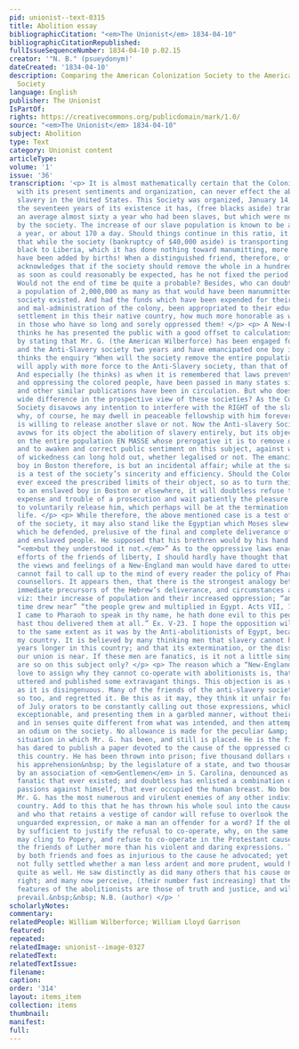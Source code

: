 ```yaml
---
pid: unionist--text-0315
title: Abolition essay
bibliographicCitation: "<em>The Unionist</em> 1834-04-10"
bibliographicCitationRepublished: 
fullIssueSequenceNumber: 1834-04-10 p.02.15
creator: '"N. B." (psueydonym)'
dateCreated: '1834-04-10'
description: Comparing the American Colonization Society to the American Anti-Slavery
  Society
language: English
publisher: The Unionist
IsPartOf: 
rights: https://creativecommons.org/publicdomain/mark/1.0/
source: "<em>The Unionist</em> 1834-04-10"
subject: Abolition
type: Text
category: Unionist content
articleType: 
volume: '1'
issue: '36'
transcription: '<p> It is almost mathematically certain that the Colonization Society
  with its present sentiments and organization, can never effect the abolition of
  slavery in the United States. This Society was organized, January 14, 1817. During
  the seventeen years of its existence it has, (free blacks aside) transported on
  an average almost sixty a year who had been slaves, but which were not emancipated
  by the society. The increase of our slave population is known to be about 60 thousand
  a year, or about 170 a day. Should things continue in this ratio, it may be seen,
  that while the society (bankruptcy of $40,000 aside) is transporting one emancipated
  black to Liberia, which it has done nothing toward manumitting, more than a thousand
  have been added by births! When a distinguished friend, therefore, of the society
  acknowledges that if the society should remove the whole in a hundred years it is
  as soon as could reasonably be expected, has he not fixed the period quite too soon?
  Would not the end of time be quite a probable? Besides, who can doubt that from
  a population of 2,000,000 as many as that would have been manumnitted had no such
  society existed. And had the funds which have been expended for their outfit, transportation,
  and mal-administration of the colony, been appropriated to their education and comfortable
  settlement in this their native country, how much more honorable as well as righteous
  in those who have so long and sorely oppressed them! </p> <p> A New-England citizen
  thinks he has presented the public with a good offset to calculations like the above,
  by stating that Mr. G. (the American Wilberforce) has been engaged for several years,
  and the Anti-Slavery society two years and have emancipated one boy in Boston. And
  thinks the enquiry "When will the society remove the entire population of our country?”
  will apply with more force to the Anti-Slavery society, than that of the Colonization.
  And especially (he thinks) as when it is remembered that laws preventing emancipation
  and oppressing the colored people, have been passed in many states since the Liberator
  and other similar publications have been in circulation. But who does not see a
  wide difference in the prospective view of these societies? As the Colonization
  Society disavows any intention to interfere with the RIGHT of the slave holder,
  why, of course, he may dwell in peaceable fellowship with him forever, whether he
  is willing to release another slave or not. Now the Anti-slavery Society not only
  avows for its object the abolition of slavery entirely, but its object is to act
  on the entire population EN MASSE whose prerogative it is to remove oppressive laws,
  and to awaken and correct public sentiment on this subject, against which no system
  of wickedness can long hold out, whether legalised or not. The emancipation of the
  boy in Boston therefore, is but an incidental affair; while at the same time it
  is a test of the society’s sincerity and efficiency. Should the Colonization Society
  ever exceed the prescribed limits of their object, so as to turn their attention
  to an enslaved boy in Boston or elsewhere, it will doubtless refuse to incur the
  expense and trouble of a prosecution and wait patiently the pleasure of his holder
  to voluntarily release him, which perhaps will be at the termination of the slave’s
  life. </p> <p> While therefore, the above mentioned case is a test of the vigor
  of the society, it may also stand like the Egyptian which Moses slew and the Hebrew
  which he defended, prelusive of the final and complete deliverance of that unhappy
  and enslaved people. He supposed that his brethren would by his hand deliver them;
  “<em>but they understood it not.</em>” As to the oppressive laws enacted since the
  efforts of the friends of liberty, I should hardly have thought that a man with
  the views and feelings of a New-England man would have dared to utter them, as it
  cannot fail to call up to the mind of every reader the policy of Pharaoh and his
  counsellors. It appears then, that there is the strongest analogy between the two
  immediate precursors of the Hebrew’s deliverance, and circumstances among ourselves,
  viz: their increase of population and their increased oppression; “and when the
  time drew near” “the people grew and multiplied in Egypt. Acts VII, 17. “For since
  I came to Pharaoh to speak in thy name, he hath done evil to this people; neither
  hast thou delivered them at all.” Ex. V-23. I hope the opposition will not be carried
  to the same extent as it was by the Anti-abolitionists of Egypt, because I love
  my country. It is believed by many thinking men that slavery cannot hold out thirty
  years longer in this country; and that its extermination, or the dissolution of
  our union is near. If these men are fanatics, is it not a little singular that they
  are so on this subject only? </p> <p> The reason which a “New-England man” and others
  love to assign why they cannot co-operate with abolitionists is, that Mr. G. has
  uttered and published some extravagant things. This objection is as unsatisfactory
  as it is disingenuous. Many of the friends of the anti-slavery society have thought
  so too, and regretted it. Be this as it may, they think it unfair for the fourth
  of July orators to be constantly calling out those expressions, which they deem
  exceptionable, and presenting them in a garbled manner, without their qualifications,
  and in senses quite different from what was intended, and then attempting to fix
  an odium on the society. No allowance is made for the peculiar &amp; extraordinary
  situation in which Mr. G. has been, and still is placed. He is the first man who
  has dared to publish a paper devoted to the cause of the oppressed colored man of
  this country. He has been thrown into prison; five thousand dollars offered for
  his apprehension&nbsp; by the legislature of a state, and two thousand five hundred
  by an association of <em>Gentlemen</em> in S. Carolina, denounced as the veriest
  fanatic that ever existed; and doubtless has enlisted a combination of the worst
  passions against himself, that ever occupied the human breast. No body doubts that
  Mr. G. has the most numerous and virulent enemies of any other individual in this
  country. Add to this that he has thrown his whole soul into the cause which he pleads,
  and who that retains a vestige of candor will refuse to overlook the sally of an
  unguarded expression, or make a man an offender for a word? If the objection above-mentioned
  by sufficient to justify the refusal to co-operate, why, on the same principle we
  may cling to Popery, and refuse to co-operate in the Protestant cause. Nothing tried
  the friends of Luther more than his violent and daring expressions. They were considered
  by both friends and foes as injurious to the cause he advocated; yet it is a question
  not fully settled whether a man less ardent and more prudent, would have succeeded
  quite as well. He saw distinctly as did many others that his cause on the main was
  right; and many now perceive, (their number fast increasing) that the prominent
  features of the abolitionists are those of truth and justice, and will most assuredly
  prevail.&nbsp;&nbsp; N.B. (author) </p> '
scholarlyNotes: 
commentary: 
relatedPeople: William Wilberforce; William Lloyd Garrison
featured: 
repeated: 
relatedImage: unionist--image-0327
relatedText: 
relatedTextIssue: 
filename: 
caption: 
order: '314'
layout: items_item
collection: items
thumbnail: 
manifest: 
full: 
---
```

